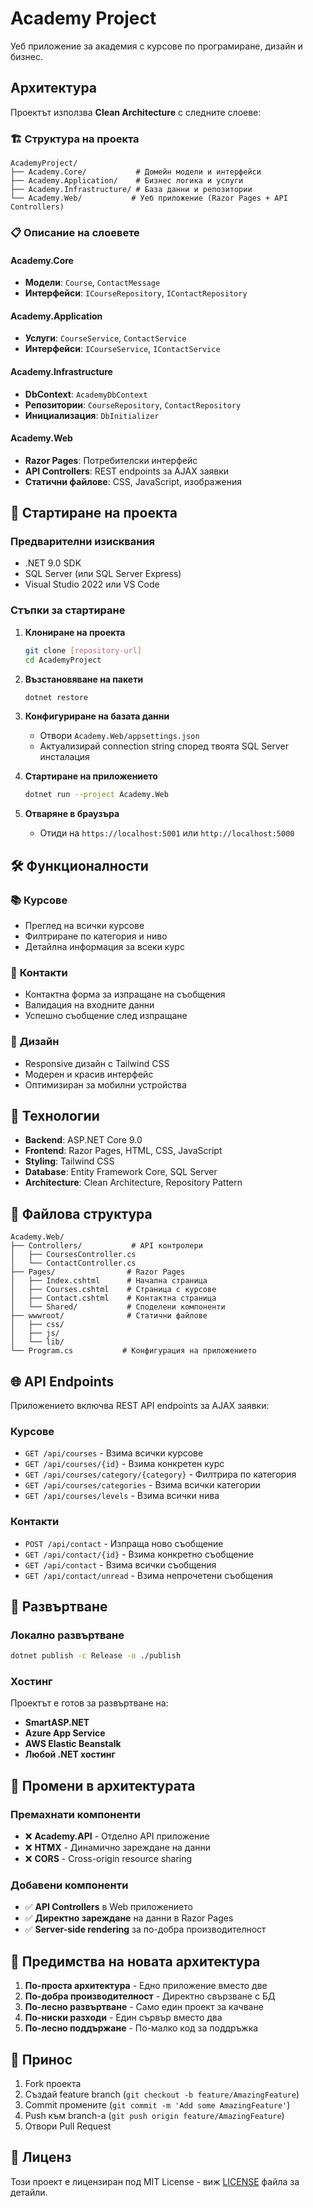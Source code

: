 # Academy Project

Уеб приложение за академия с курсове по програмиране, дизайн и бизнес.

## Архитектура

Проектът използва **Clean Architecture** с следните слоеве:

### 🏗️ **Структура на проекта**

```
AcademyProject/
├── Academy.Core/           # Домейн модели и интерфейси
├── Academy.Application/    # Бизнес логика и услуги
├── Academy.Infrastructure/ # База данни и репозитории
└── Academy.Web/           # Уеб приложение (Razor Pages + API Controllers)
```

### 📋 **Описание на слоевете**

#### **Academy.Core**
- **Модели**: `Course`, `ContactMessage`
- **Интерфейси**: `ICourseRepository`, `IContactRepository`

#### **Academy.Application**
- **Услуги**: `CourseService`, `ContactService`
- **Интерфейси**: `ICourseService`, `IContactService`

#### **Academy.Infrastructure**
- **DbContext**: `AcademyDbContext`
- **Репозитории**: `CourseRepository`, `ContactRepository`
- **Инициализация**: `DbInitializer`

#### **Academy.Web**
- **Razor Pages**: Потребителски интерфейс
- **API Controllers**: REST endpoints за AJAX заявки
- **Статични файлове**: CSS, JavaScript, изображения

## 🚀 **Стартиране на проекта**

### Предварителни изисквания
- .NET 9.0 SDK
- SQL Server (или SQL Server Express)
- Visual Studio 2022 или VS Code

### Стъпки за стартиране

1. **Клониране на проекта**
   ```bash
   git clone [repository-url]
   cd AcademyProject
   ```

2. **Възстановяване на пакети**
   ```bash
   dotnet restore
   ```

3. **Конфигуриране на базата данни**
   - Отвори `Academy.Web/appsettings.json`
   - Актуализирай connection string според твоята SQL Server инсталация

4. **Стартиране на приложението**
   ```bash
   dotnet run --project Academy.Web
   ```

5. **Отваряне в браузъра**
   - Отиди на `https://localhost:5001` или `http://localhost:5000`

## 🛠️ **Функционалности**

### 📚 **Курсове**
- Преглед на всички курсове
- Филтриране по категория и ниво
- Детайлна информация за всеки курс

### 📧 **Контакти**
- Контактна форма за изпращане на съобщения
- Валидация на входните данни
- Успешно съобщение след изпращане

### 🎨 **Дизайн**
- Responsive дизайн с Tailwind CSS
- Модерен и красив интерфейс
- Оптимизиран за мобилни устройства

## 🔧 **Технологии**

- **Backend**: ASP.NET Core 9.0
- **Frontend**: Razor Pages, HTML, CSS, JavaScript
- **Styling**: Tailwind CSS
- **Database**: Entity Framework Core, SQL Server
- **Architecture**: Clean Architecture, Repository Pattern

## 📁 **Файлова структура**

```
Academy.Web/
├── Controllers/           # API контролери
│   ├── CoursesController.cs
│   └── ContactController.cs
├── Pages/                # Razor Pages
│   ├── Index.cshtml      # Начална страница
│   ├── Courses.cshtml    # Страница с курсове
│   ├── Contact.cshtml    # Контактна страница
│   └── Shared/           # Споделени компоненти
├── wwwroot/              # Статични файлове
│   ├── css/
│   ├── js/
│   └── lib/
└── Program.cs           # Конфигурация на приложението
```

## 🌐 **API Endpoints**

Приложението включва REST API endpoints за AJAX заявки:

### Курсове
- `GET /api/courses` - Взима всички курсове
- `GET /api/courses/{id}` - Взима конкретен курс
- `GET /api/courses/category/{category}` - Филтрира по категория
- `GET /api/courses/categories` - Взима всички категории
- `GET /api/courses/levels` - Взима всички нива

### Контакти
- `POST /api/contact` - Изпраща ново съобщение
- `GET /api/contact/{id}` - Взима конкретно съобщение
- `GET /api/contact` - Взима всички съобщения
- `GET /api/contact/unread` - Взима непрочетени съобщения

## 🚀 **Развъртване**

### Локално развъртване
```bash
dotnet publish -c Release -o ./publish
```

### Хостинг
Проектът е готов за развъртване на:
- **SmartASP.NET**
- **Azure App Service**
- **AWS Elastic Beanstalk**
- **Любой .NET хостинг**

## 📝 **Промени в архитектурата**

### Премахнати компоненти
- ❌ **Academy.API** - Отделно API приложение
- ❌ **HTMX** - Динамично зареждане на данни
- ❌ **CORS** - Cross-origin resource sharing

### Добавени компоненти
- ✅ **API Controllers** в Web приложението
- ✅ **Директно зареждане** на данни в Razor Pages
- ✅ **Server-side rendering** за по-добра производителност

## 🎯 **Предимства на новата архитектура**

1. **По-проста архитектура** - Едно приложение вместо две
2. **По-добра производителност** - Директно свързване с БД
3. **По-лесно развъртване** - Само един проект за качване
4. **По-ниски разходи** - Един сървър вместо два
5. **По-лесно поддържане** - По-малко код за поддръжка

## 🤝 **Принос**

1. Fork проекта
2. Създай feature branch (`git checkout -b feature/AmazingFeature`)
3. Commit промените (`git commit -m 'Add some AmazingFeature'`)
4. Push към branch-а (`git push origin feature/AmazingFeature`)
5. Отвори Pull Request

## 📄 **Лиценз**

Този проект е лицензиран под MIT License - виж [LICENSE](LICENSE) файла за детайли.